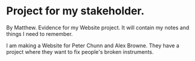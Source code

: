 # Project for my stakeholder.
By Matthew.
Evidence for my Website project. It will contain my notes and things I need to remember. 

I am making a Website for Peter Chunn and Alex Browne. 
They have a project where they want to fix people's broken instruments.
